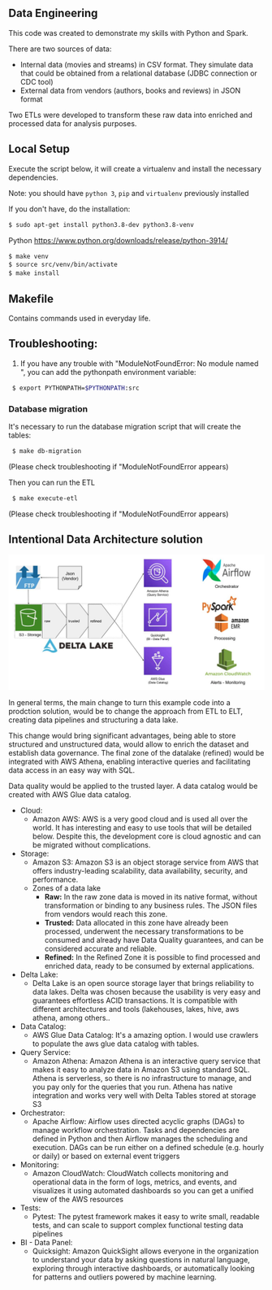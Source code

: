 ## Data Engineering 
This code was created to demonstrate my skills with Python and Spark.

There are two sources of data:
- Internal data (movies and streams) in CSV format. They simulate data that could be obtained from a relational database (JDBC connection or CDC tool)
- External data from vendors (authors, books and reviews) in JSON format

Two ETLs were developed to transform these raw data into enriched and processed data for analysis purposes.

## Local Setup
Execute the script below, it will create a virtualenv and install the necessary dependencies.

Note: you should have `python 3`, `pip` and `virtualenv` previously installed

If you don't have, do the installation:
``` bash
$ sudo apt-get install python3.8-dev python3.8-venv
```

Python
https://www.python.org/downloads/release/python-3914/


``` bash
$ make venv
$ source src/venv/bin/activate
$ make install
```

## Makefile
Contains commands used in everyday life.


## Troubleshooting:

1. If you have any trouble with "ModuleNotFoundError: No module named ", you can add the pythonpath environment variable:

``` bash
 $ export PYTHONPATH=$PYTHONPATH:src
```

### Database migration
It's necessary to run the database migration script that will create the tables:

``` bash
 $ make db-migration
```
(Please check troubleshooting if "ModuleNotFoundError appears)

Then you can run the ETL
``` bash
 $ make execute-etl
```
(Please check troubleshooting if "ModuleNotFoundError appears)

## Intentional Data Architecture solution 
![alt text](data-architecture.jpg)

In general terms, the main change to turn this example code into a prodction solution, would be to change the approach from ETL to ELT, creating data pipelines and structuring a data lake.

This change would bring significant advantages, being able to store structured and unstructured data, would allow to enrich the dataset and establish data governance.
The final zone of the datalake (refined) would be integrated with AWS Athena, enabling interactive queries and facilitating data access in an easy way with SQL.

Data quality would be applied to the trusted layer. A data catalog would be created with AWS Glue data catalog.

- Cloud:
  - Amazon AWS: AWS is a very good cloud and is used all over the world. It has interesting and easy to use tools that will be detailed below. Despite this, the development core is cloud agnostic and can be migrated without complications.
- Storage:
  - Amazon S3: Amazon S3 is an object storage service from AWS that offers  industry-leading scalability, data availability, security, and performance.
  - Zones of a data lake 
    - **Raw:** In the raw zone data is moved in its native format, without transformation or binding to any business rules. The JSON files from vendors would reach this zone.
    - **Trusted:** Data allocated in this zone have already been processed, underwent the necessary transformations to be consumed and already have Data Quality guarantees, and can be considered accurate and reliable.
    - **Refined:** In the Refined Zone it is possible to find processed and enriched data, ready to be consumed by external applications.
- Delta Lake: 
  - Delta Lake is an open source storage layer that brings reliability to data lakes. Delta was chosen because the usability is very easy and guarantees effortless ACID transactions. It is compatible with different architectures and tools (lakehouses, lakes, hive, aws athena, among others..
- Data Catalog:
  - AWS Glue Data Catalog: It's a amazing option. I would use crawlers to populate the aws glue data catalog with tables.
- Query Service:
  - Amazon Athena: Amazon Athena is an interactive query service that makes it easy to analyze data in Amazon S3 using standard SQL. Athena is serverless, so there is no infrastructure to manage, and you pay only for the queries that you run. Athena has native integration and works very well with Delta Tables stored at storage S3
- Orchestrator:
  - Apache Airflow: Airflow uses directed acyclic graphs (DAGs) to manage workflow orchestration. Tasks and dependencies are defined in Python and then Airflow manages the scheduling and execution. DAGs can be run either on a defined schedule (e.g. hourly or daily) or based on external event triggers 
- Monitoring:
  - Amazon CloudWatch: CloudWatch collects monitoring and operational data in the form of logs, metrics, and events, and visualizes it using automated dashboards so you can get a unified view of the AWS resources
- Tests:
  - Pytest: The pytest framework makes it easy to write small, readable tests, and can scale to support complex functional testing data pipelines
- BI - Data Panel:
  - Quicksight: Amazon QuickSight allows everyone in the organization to understand your data by asking questions in natural language, exploring through interactive dashboards, or automatically looking for patterns and outliers powered by machine learning.


